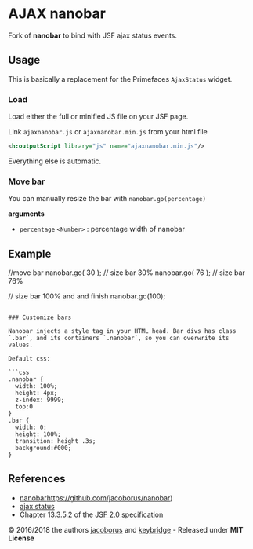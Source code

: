 # AJAX nanobar

Fork of **nanobar** to bind with JSF ajax status events.

## Usage

This is basically a replacement for the Primefaces `AjaxStatus` widget.

### Load

Load either the full or minified JS file on your JSF page. 


Link `ajaxnanobar.js`  or `ajaxnanobar.min.js` from your html file

```xml
<h:outputScript library="js" name="ajaxnanobar.min.js"/>
```

Everything else is automatic.


### Move bar

You can manually resize the bar with `nanobar.go(percentage)`

**arguments**

- `percentage` `<Number>` : percentage width of nanobar


## Example

//move bar
nanobar.go( 30 ); // size bar 30%
nanobar.go( 76 ); // size bar 76%

// size bar 100% and and finish
nanobar.go(100);
```

### Customize bars

Nanobar injects a style tag in your HTML head. Bar divs has class `.bar`, and its containers `.nanobar`, so you can overwrite its values.

Default css:

```css
.nanobar {
  width: 100%;
  height: 4px;
  z-index: 9999;
  top:0
}
.bar {
  width: 0;
  height: 100%;
  transition: height .3s;
  background:#000;
}
```
   
## References

  * [nanobar]()https://github.com/jacoborus/nanobar)
  * [ajax status](https://stackoverflow.com/questions/7880843/show-loading-progress-when-making-jsf-ajax-request)
  * Chapter 13.3.5.2 of the [JSF 2.0 specification](https://jcp.org/aboutJava/communityprocess/final/jsr314/index.html)


© 2016/2018 the authors [jacoborus](https://github.com/jacoborus) and [keybridge](https://github.com/keybridge) - Released under **MIT License**

